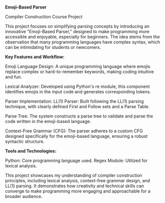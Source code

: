 **Emoji-Based Parser**

Compiler Construction Course Project

This project focuses on simplifying parsing concepts by introducing an innovative "Emoji-Based Parser," designed to make programming more accessible and enjoyable, especially for beginners. The idea stems from the observation that many programming languages have complex syntax, which can be intimidating for students or newcomers.

**Key Features and Workflow:**

Emoji Language Design:
A unique programming language where emojis replace complex or hard-to-remember keywords, making coding intuitive and fun.

Lexical Analyzer:
Developed using Python's re module, this component identifies emojis in the input code and generates corresponding tokens.

Parser Implementation:
LL(1) Parser: Built following the LL(1) parsing technique, with clearly defined First and Follow sets and a Parse Table.

Parse Tree: The system constructs a parse tree to validate and parse the code written in the emoji-based language.

Context-Free Grammar (CFG):
The parser adheres to a custom CFG designed specifically for the emoji-based language, ensuring a robust syntactic structure.

**Tools and Technologies:**

Python: Core programming language used.
Regex Module: Utilized for lexical analysis.

This project showcases my understanding of compiler construction principles, including lexical analysis, context-free grammar design, and LL(1) parsing. It demonstrates how creativity and technical skills can converge to make programming more engaging and approachable for a broader audience.
